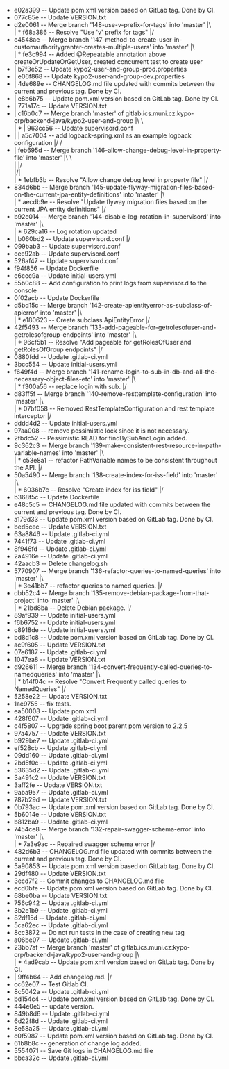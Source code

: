 * e02a399 -- Update pom.xml version based on GitLab tag. Done by CI.
* 077c85e -- Update VERSION.txt
*   d2e0061 -- Merge branch '148-use-v-prefix-for-tags' into 'master'
|\  
| * f68a386 -- Resolve "Use 'v' prefix for tags"
|/  
*   c4548ae -- Merge branch '147-method-to-create-user-in-customauthoritygranter-creates-multiple-users' into 'master'
|\  
| * fe3c994 -- Added @Repeatable annotation above createOrUpdateOrGetUser, created concurrent test to create user
* | b7f3e52 -- Update kypo2-user-and-group-prod.properties
* | e06f868 -- Update kypo2-user-and-group-dev.properties
* | 4de689e -- CHANGELOG.md file updated with commits between the current and previous tag. Done by CI.
* | e8b6b75 -- Update pom.xml version based on GitLab tag. Done by CI.
* | 771a17c -- Update VERSION.txt
* |   c16b0c7 -- 	Merge branch 'master' of gitlab.ics.muni.cz:kypo-crp/backend-java/kypo2-user-and-group
|\ \  
| * | 963cc56 -- Update supervisord.conf
* | | a5c7004 -- add logback-spring.xml as an example logback configuration
|/ /  
* |   feb695d -- Merge branch '146-allow-change-debug-level-in-property-file' into 'master'
|\ \  
| |/  
|/|   
| * 1ebfb3b -- Resolve "Allow change debug level in property file"
|/  
*   834d6bb -- Merge branch '145-update-flyway-migration-files-based-on-the-current-jpa-entity-definitions' into 'master'
|\  
| * aecdb9e -- Resolve "Update flyway migration files based on the current JPA entity definitions"
|/  
*   b92c014 -- Merge branch '144-disable-log-rotation-in-supervisord' into 'master'
|\  
| * 629ca16 -- Log rotation updated
* | b060bd2 -- Update supervisord.conf
|/  
* 099bab3 -- Update supervisord.conf
* eee92ab -- Update supervisord.conf
* 526af47 -- Update supervisord.conf
* f94f856 -- Update Dockerfile
* e6cec9a -- Update initial-users.yml
* 55b0c88 -- Add configuration to print logs from supervisor.d to the console
* 0f02acb -- Update Dockerfile
*   d5bd15c -- Merge branch '142-create-apientityerror-as-subclass-of-apierror' into 'master'
|\  
| * e180623 -- Create subclass ApiEntityError
|/  
*   42f5493 -- Merge branch '133-add-pageable-for-getrolesofuser-and-getrolesofgroup-endpoints' into 'master'
|\  
| * 96cf5b1 -- Resolve "Add pageable for getRolesOfUser and getRolesOfGroup endpoints"
|/  
* 0880fdd -- Update .gitlab-ci.yml
* 3bcc554 -- Update initial-users.yml
*   f649f4d -- Merge branch '141-rename-login-to-sub-in-db-and-all-the-necessary-object-files-etc' into 'master'
|\  
| * f300a56 -- replace login with sub.
|/  
*   d83ff5f -- Merge branch '140-remove-resttemplate-configuration' into 'master'
|\  
| * 07bf058 -- Removed RestTemplateConfiguration and rest template interceptor
|/  
* dddd4d2 -- Update initial-users.yml
* 97aa008 -- remove pessimistic lock since it is not necessary.
* 2fbdc52 -- Pessimistic READ for findBySubAndLogin added.
*   9c362c3 -- Merge branch '139-make-consistent-rest-resource-in-path-variable-names' into 'master'
|\  
| * c53e8a1 -- refactor PathVariable names to be consistent throughout the API.
|/  
*   50a5490 -- Merge branch '138-create-index-for-iss-field' into 'master'
|\  
| * 6036b7c -- Resolve "Create index for iss field"
|/  
* b368f5c -- Update Dockerfile
* e48c5c5 -- CHANGELOG.md file updated with commits between the current and previous tag. Done by CI.
* a179d33 -- Update pom.xml version based on GitLab tag. Done by CI.
* bed5cec -- Update VERSION.txt
* 63a8846 -- Update .gitlab-ci.yml
* 7441f73 -- Update .gitlab-ci.yml
* 8f946fd -- Update .gitlab-ci.yml
* 2a4916e -- Update .gitlab-ci.yml
* 42aacb3 -- Delete changelog.sh
*   5770907 -- Merge branch '136-refactor-queries-to-named-queries' into 'master'
|\  
| * 3e41bb7 -- refactor queries to named queries.
|/  
*   dbb52c4 -- Merge branch '135-remove-debian-package-from-that-project' into 'master'
|\  
| * 21bd8ba -- Delete Debian package.
|/  
* 89af939 -- Update initial-users.yml
* f6b6752 -- Update initial-users.yml
* c8918de -- Update initial-users.yml
* bd8d1c8 -- Update pom.xml version based on GitLab tag. Done by CI.
* ac9f605 -- Update VERSION.txt
* 07e6187 -- Update .gitlab-ci.yml
* 1047ea8 -- Update VERSION.txt
*   d926611 -- Merge branch '134-convert-frequently-called-queries-to-namedqueries' into 'master'
|\  
| * b14f04c -- Resolve "Convert Frequently called queries to NamedQueries"
|/  
* 5258e22 -- Update VERSION.txt
* 1ae9755 -- fix tests.
* ea50008 -- Update pom.xml
* 428f607 -- Update .gitlab-ci.yml
* c4f5807 -- Upgrade spring boot parent pom version to 2.2.5
* 97a4757 -- Update VERSION.txt
* b929be7 -- Update .gitlab-ci.yml
* ef528cb -- Update .gitlab-ci.yml
* 09dd160 -- Update .gitlab-ci.yml
* 2bd5f0c -- Update .gitlab-ci.yml
* 53635d2 -- Update .gitlab-ci.yml
* 3a491c2 -- Update VERSION.txt
* 3aff2fe -- Update VERSION.txt
* 9aba957 -- Update .gitlab-ci.yml
* 787b29d -- Update VERSION.txt
* 0b793ac -- Update pom.xml version based on GitLab tag. Done by CI.
* 5b6014e -- Update VERSION.txt
* b812ba9 -- Update .gitlab-ci.yml
*   7454ce8 -- Merge branch '132-repair-swagger-schema-error' into 'master'
|\  
| * 7a3e9ac -- Repaired swagger schema error
|/  
* 482d6b3 -- CHANGELOG.md file updated with commits between the current and previous tag. Done by CI.
* 5a90853 -- Update pom.xml version based on GitLab tag. Done by CI.
* 29df480 -- Update VERSION.txt
* 3ecd7f2 -- Commit changes to CHANGELOG.md file
* ecd0bfe -- Update pom.xml version based on GitLab tag. Done by CI.
* 68be0ba -- Update VERSION.txt
* 756c942 -- Update .gitlab-ci.yml
* 3b2e1b9 -- Update .gitlab-ci.yml
* 82df15d -- Update .gitlab-ci.yml
* 5ca62ec -- Update .gitlab-ci.yml
* 8cc3872 -- Do not run tests in the case of creating new tag
* a06be07 -- Update .gitlab-ci.yml
*   23bb7af -- Merge branch 'master' of gitlab.ics.muni.cz:kypo-crp/backend-java/kypo2-user-and-group
|\  
| * 4ad9cab -- Update pom.xml version based on GitLab tag. Done by CI.
* | 9ff4b64 -- Add changelog.md.
|/  
* cc62e07 -- Test Gitlab CI.
* 8c5042a -- Update .gitlab-ci.yml
* bd154c4 -- Update pom.xml version based on GitLab tag. Done by CI.
* 444e0e5 -- update version.
* 849b8d6 -- Update .gitlab-ci.yml
* 6d22f8d -- Update .gitlab-ci.yml
* 8e58a25 -- Update .gitlab-ci.yml
* c0f5987 -- Update pom.xml version based on GitLab tag. Done by CI.
* 61b8b8c -- generation of change log added.
* 5554071 -- Save Git logs in CHANGELOG.md file
* bbca32c -- Update .gitlab-ci.yml